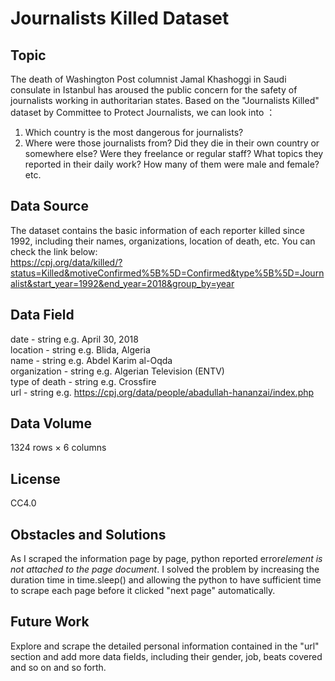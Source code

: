 # Journalists Killed Dataset

## Topic
The death of Washington Post columnist Jamal Khashoggi in Saudi consulate in Istanbul has aroused the public concern for the safety of journalists working in authoritarian states. Based on the "Journalists Killed" dataset by Committee to Protect Journalists, we can look into ：
1. Which country is the most dangerous for journalists?
2. Where were those journalists from? Did they die in their own country or somewhere else? Were they freelance or regular staff? What topics they reported in their daily work? How many of them were male and female? etc.

## Data Source
The dataset contains the basic information of each reporter killed since 1992, including their names, organizations, location of death, etc. You can check the link below:  
https://cpj.org/data/killed/?status=Killed&motiveConfirmed%5B%5D=Confirmed&type%5B%5D=Journalist&start_year=1992&end_year=2018&group_by=year

## Data Field
date - string e.g. April 30, 2018  
location - string e.g. Blida, Algeria  
name - string e.g. Abdel Karim al-Oqda  
organization - string e.g. Algerian Television (ENTV)  
type of death - string e.g. Crossfire  
url - string e.g. https://cpj.org/data/people/abadullah-hananzai/index.php

## Data Volume
1324 rows × 6 columns

## License
CC4.0

## Obstacles and Solutions
As I scraped the information page by page, python reported error*element is not attached to the page document*. I solved the problem by increasing the duration time in time.sleep() and allowing the python to have sufficient time to scrape each page before it clicked "next page" automatically.

## Future Work
Explore and scrape the detailed personal information contained in the "url" section and add more data fields, including their gender, job, beats covered and so on and so forth. 
